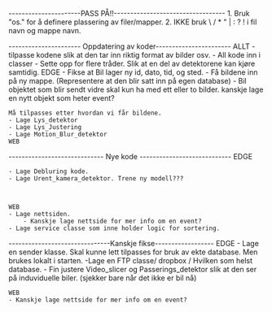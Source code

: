 


----------------------PASS PÅ!!----------------------------------
    1. Bruk "os." for å definere plassering av filer/mapper. 
    2. IKKE bruk  \ / * " | : ? !  i fil navn og mappe navn.

---------------------- Oppdatering av koder-----------------------
    ALLT
    - tilpasse kodene slik at den tar inn riktig format av bilder osv.
    - All kode inn i classer
    - Sette opp for flere tråder. Slik at en del av detektorene kan kjøre samtidig.
    EDGE
    - Fikse at Bil lager ny id, dato, tid, og sted.
    - Få bildene inn på ny mappe. (Representere at den blir satt inn på egen database)
    - Bil objektet som blir sendt vidre skal kun ha med ett eller to bilder. kanskje lage en nytt objekt som heter event?
    
    Må tilpasses etter hvordan vi får bildene. 
    - Lage Lys_detektor
    - Lage Lys_Justering 
    - Lage Motion_Blur_detektor
    WEB

----------------------------- Nye kode ----------------------------
    EDGE
 
    - Lage Debluring kode. 
    - Lage Urent_kamera_detektor. Trene ny modell???
    


    WEB
    - Lage nettsiden.
        - Kanskje lage nettside for mer info om en event? 
    - Lage service classe som inne holder logic for sortering. 



-------------------------------Kanskje fikse------------------
    EDGE
    - Lage en sender klasse. Skal kunne lett tilpasses for bruk av ekte database. Men brukes lokalt i starten. 
        -Lage en FTP classe/ dropbox / Hvilken som helst database.
    - Fin justere Video_slicer og Passerings_detektor slik at den ser på induviduelle biler. (sjekker bare når det ikke er bil nå)

    WEB
    - Kanskje lage nettside for mer info om en event? 

